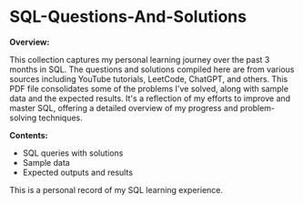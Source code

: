 # SQL-Questions-And-Solutions

**Overview:**

This collection captures my personal learning journey over the past 3 months in SQL. The questions and solutions compiled here are from various sources including YouTube tutorials, LeetCode, ChatGPT, and others. This PDF file consolidates some of the problems I've solved, along with sample data and the expected results. It's a reflection of my efforts to improve and master SQL, offering a detailed overview of my progress and problem-solving techniques.

**Contents:**
- SQL queries with solutions
- Sample data 
- Expected outputs and results

This is a personal record of my SQL learning experience.
